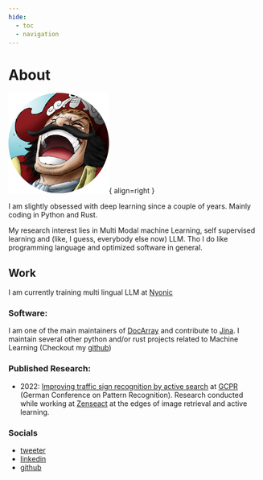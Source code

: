 ```yaml
---
hide:
  - toc
  - navigation
---
```

# About

![Image title](assets/logo.png){ align=right }

I am slightly obsessed with deep learning since a couple of years. Mainly coding in Python and Rust. 

My research interest lies in Multi Modal machine Learning, self supervised learning and (like, I guess, everybody else now) LLM. Tho I do like programming language and optimized software in general.


## Work

I am currently training multi lingual LLM at [Nyonic](https://www.nyonic.ai/)

### Software:

I am one of the main maintainers of [DocArray](https://github.com/docarray/docarray) and contribute to [Jina](https://github.com/jina-ai/jina). I maintain several other python and/or rust projects related to Machine Learning (Checkout my [github](https://github.com/samsja))

### Published Research:

* 2022: [Improving traffic sign recognition by active search](https://arxiv.org/abs/2111.14426) at [GCPR](https://link.springer.com/chapter/10.1007/978-3-031-16788-1_36) (German Conference on Pattern Recognition). Research conducted while working at [Zenseact](https://zenseact.com/) at the edges of image retrieval and active learning.


### Socials

* [tweeter](https://twitter.com/samsja19)
* [linkedin](https://www.linkedin.com/in/sami-jaghouar-805505193/)
* [github](https://github.com/samsja)
